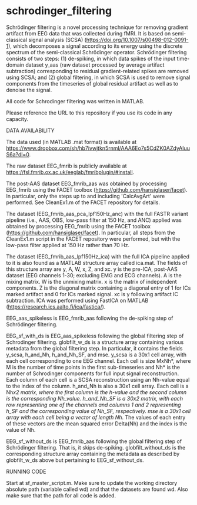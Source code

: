 # schrodinger_filtering

Schrödinger filtering is a novel processing technique for removing gradient artifact from EEG data that was collected during fMRI. It is based on semi-classical signal analysis (SCSA) (https://doi.org/10.1007/s00498-012-0091-1), which decomposes a signal according to its energy using the discrete spectrum of the semi-classical Schrödinger operator. Schrödinger filtering consists of two steps: (1) de-spiking, in which data spikes of the input time-domain dataset y_aas (raw dataset processed by average artifact subtraction) corresponding to residual gradient-related spikes are removed using SCSA; and (2) global filtering, in which SCSA is used to remove signal components from the timeseries of global residual artifact as well as to denoise the signal.

All code for Schrodinger filtering was written in MATLAB.

Please reference the URL to this repository if you use its code in any capacity.


DATA AVAILABILITY

The data used (in MATLAB .mat format) is available at https://www.dropbox.com/sh/hb7ivwjtkn5rnml/AAA6Eo7s5CdZK0AZdyAIuuS6a?dl=0.

The raw dataset EEG_fmrib is publicly available at https://fsl.fmrib.ox.ac.uk/eeglab/fmribplugin/#install.

The post-AAS dataset EEG_fmrib_aas was obtained by processing EEG_fmrib using the FACET toolbox (https://github.com/hansiglaser/facet). In particular, only the steps up to and including 'CalcAvgArt' were performed. See CleanEx1.m of the FACET repository for details.

The dataset (EEG_fmrib_aas_pca_lpf150Hz_anc) with the full FASTR variant pipeline (i.e., AAS, OBS, low-pass filter at 150 Hz, and ANC) applied was obtained by processing EEG_fmrib using the FACET toolbox (https://github.com/hansiglaser/facet). In particular, all steps from the CleanEx1.m script in the FACET repository were performed, but with the low-pass filter applied at 150 Hz rather than 70 Hz.

The dataset (EEG_fmrib_aas_lpf150Hz_ica) with the full ICA pipeline applied to it is also found as a MATLAB structure array called ica.mat. The fields of this structure array are y, A, W, x, Z, and xc. y is the pre-ICA, post-AAS dataset (EEG channels 1-30; excluding EMG and ECG channels). A is the mixing matrix. W is the unmixing matrix. x is the matrix of independent components. Z is the diagonal matrix containing a diagonal entry of 1 for ICs marked artifact and 0 for ICs marked signal. xc is y following artifact IC subtraction. ICA was performed using FastICA on MATLAB (https://research.ics.aalto.fi/ica/fastica/).

EEG_aas_spikeless is EEG_fmrib_aas following the de-spiking step of Schrödinger filtering.

EEG_sf_with_ds is EEG_aas_spikeless following the global filtering step of Schrodinger filtering. globfilt_w_ds is a structure array containing various metadata from the global filtering step. In particular, it contains the fields y_scsa, h_and_Nh, h_and_Nh_SF, and mse. y_scsa is a 30x1 cell array, with each cell corresponding to one EEG channel. Each cell is size MxNh*, where M is the number of time points in the first sub-timeseries and Nh* is the number of Schrodinger components for full input signal reconstruction. Each column of each cell is a SCSA reconstruction using an Nh-value equal to the index of the column. h_and_Nh is also a 30x1 cell array. Each cell is a Nh*x2 matrix, where the first column is the h-value and the second column is the corresponding Nh_value. h_and_Nh_SF is a 30x2 matrix, with each row representing one of the channels and columns 1 and 2 representing h_SF and the corresponding value of Nh_SF, respectively. mse is a 30x1 cell array with each cell being a vector of length Nh*. The values of each entry of these vectors are the mean squared error Delta(Nh) and the index is the value of Nh.

EEG_sf_without_ds is EEG_fmrib_aas following the global filtering step of Schrödinger filtering. That is, it skips de-spiking. globfilt_without_ds is the corresponding structure array containing the metadata as described by globfilt_w_ds above but pertaining to EEG_sf_without_ds.


RUNNING CODE

Start at sf_master_script.m. Make sure to update the working directory absolute path (variable called wd) and that the datasets are found wd. Also make sure that the path for all code is added.
